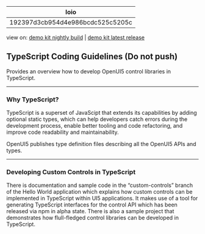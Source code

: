 <!-- loio192397d3cb954d4e986bcdc525c5205c -->

| loio |
| -----|
| 192397d3cb954d4e986bcdc525c5205c |

<div id="loio">

view on: [demo kit nightly build](https://sdk.openui5.org/nightly/#/topic/192397d3cb954d4e986bcdc525c5205c) | [demo kit latest release](https://sdk.openui5.org/topic/192397d3cb954d4e986bcdc525c5205c)</div>

## TypeScript Coding Guidelines \(Do not push\)

Provides an overview how to develop OpenUI5 control libraries in TypeScript.

***

<a name="loio192397d3cb954d4e986bcdc525c5205c__section_brg_5pj_gxb"/>

### Why TypeScript?

TypeScript is a superset of JavaScipt that extends its capabilities by adding optional static types, which can help developers catch errors during the development process, enable better tooling and code refactoring, and improve code readability and maintainability.

OpenUI5 publishes type definition files describing all the OpenUI5 APIs and types.

***

<a name="loio192397d3cb954d4e986bcdc525c5205c__section_mdl_gyq_3xb"/>

### Developing Custom Controls in TypeScript

There is documentation and sample code in the “custom-controls” branch of the Hello World application which explains how custom controls can be implemented in TypeScript within UI5 applications. It makes use of a tool for generating TypeScript interfaces for the control API which has been released via npm in alpha state. There is also a sample project that demonstrates how flull-fledged control libraries can be developed in TypeScript.

